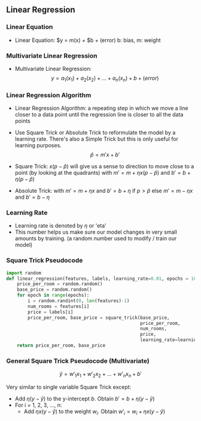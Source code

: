 ## Linear Regression

### Linear Equation

- Linear Equation: $y = $m($x) + $b + (error)
b: bias, m: weight

### Multivariate Linear Regression

- Multivariate Linear Regression: $$y = a_1(x_1) + a_2(x_2) + ... + a_n(x_n) + b + (error)$$

### Linear Regression Algorithm

- Linear Regression Algorithm: a repeating step in which we move a line closer to a data point until the regression line is closer to all the data points
- Use Square Trick or Absolute Trick to reformulate the model by a learning rate. There's also a Simple Trick but this is only useful for learning purposes.
$$\hat{p} = m'x + b'$$
- Square Trick: $x(p-\hat{p})$ will give us a sense to direction to move close to a point (by looking at the quadrants)
with $m' = m + \eta x(p-\hat{p})$ and $b' = b + \eta(p-\hat{p})$

- Absolute Trick:
with $m' = m + \eta x$ and $b' = b + \eta$ if $p > \hat{p}$
else $m' = m - \eta x$ and $b' = b - \eta$

### Learning Rate

- Learning rate is denoted by $\eta$ or 'eta'
- This number helps us make sure our model changes in very small amounts by training. (a random number used to modify / train our model)

### Square Trick Pseudocode

```python
import random
def linear_regression(features, labels, learning_rate=0.01, epochs = 1000):
    price_per_room = random.random()
    base_price = random.random()
    for epoch in range(epochs):
        i = random.randint(0, len(features)-1)
        num_rooms = features[i]
        price = labels[i]
        price_per_room, base_price = square_trick(base_price,
                                                  price_per_room,
                                                  num_rooms,
                                                  price,
                                                  learning_rate=learning_rate)
    return price_per_room, base_price
```

### General Square Trick Pseudocode (Multivariate)

$$\hat{y} = w'_1x_1 + w'_2x_2 + ... + w'_nx_n + b'$$

Very similar to single variable Square Trick except:

- Add $\eta(y-\hat{y})$ to the y-intercept $b$. Obtain $b' = b + \eta(y-\hat{y})$
- For i = 1, 2, 3, ..., n:
  - Add $\eta x(y-\hat{y})$ to the weight $w_i$. Obtain $w'_i = w_i + \eta x(y-\hat{y})$
